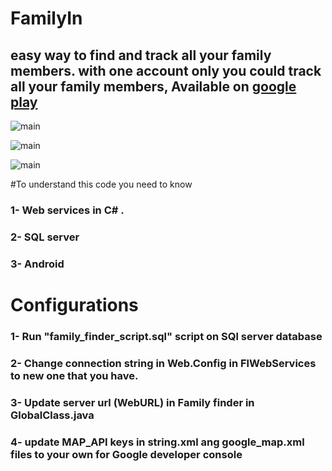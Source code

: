 # FamilyIn 

## easy way to find and track all your family members.  with one account only you could track all your family members, Available on [google play](https://play.google.com/store/apps/details?id=com.alrubaye.familyfinder)
![main](http://attach.alruabye.net/familyfinder/14333562_1100670750021301_3738600986647914570_n.png)

![main](http://attach.alruabye.net/familyfinder/14359134_1100670740021302_5138511870246250346_n.png)

![main](http://attach.alruabye.net/familyfinder/14519860_1111472835607759_2074172563080035461_n.png)

#To understand  this code you need to know
### 1- Web services in C# .
### 2- SQL server
### 3- Android

# Configurations
### 1- Run "family_finder_script.sql" script on SQl server database
### 2- Change connection string in Web.Config in FlWebServices to new one that you have.
### 3- Update server url (WebURL) in Family finder in GlobalClass.java 
### 4- update MAP_API keys in string.xml ang google_map.xml files to your own for Google developer console

